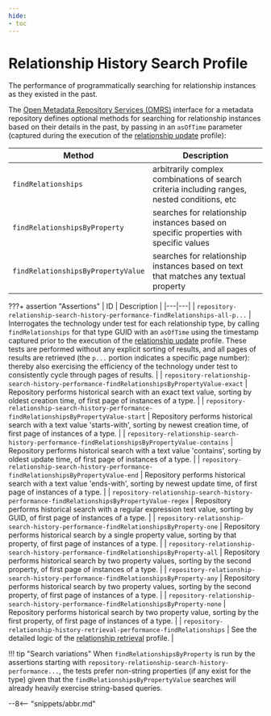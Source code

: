 ```yaml
---
hide:
- toc
---
```


<!-- SPDX-License-Identifier: CC-BY-4.0 -->
<!-- Copyright Contributors to the Egeria project. -->

# Relationship History Search Profile

The performance of programmatically searching for relationship instances as they existed in the past.

The [Open Metadata Repository Services (OMRS)](./services/omrs) interface for a metadata repository defines optional methods for searching for relationship instances based on their details in the past, by passing in an `asOfTime` parameter (captured during the execution of the [relationship update](relationship-update.md) profile):

| Method | Description |
|---|---|
| `findRelationships` | arbitrarily complex combinations of search criteria including ranges, nested conditions, etc |
| `findRelationshipsByProperty` | searches for relationship instances based on specific properties with specific values |
| `findRelationshipsByPropertyValue` | searches for relationship instances based on text that matches any textual property |

???+ assertion "Assertions"
    | ID | Description |
    |---|---|
    | `repository-relationship-search-history-performance-findRelationships-all-p...` | Interrogates the technology under test for each relationship type, by calling `findRelationships` for that type GUID with an `asOfTime` using the timestamp captured prior to the execution of the [relationship update](relationship-update.md) profile. These tests are performed without any explicit sorting of results, and all pages of results are retrieved (the `p...` portion indicates a specific page number): thereby also exercising the efficiency of the technology under test to consistently cycle through pages of results. |
    | `repository-relationship-search-history-performance-findRelationshipsByPropertyValue-exact` | Repository performs historical search with an exact text value, sorting by oldest creation time, of first page of instances of a type. |
    | `repository-relationship-search-history-performance-findRelationshipsByPropertyValue-start` | Repository performs historical search with a text value 'starts-with', sorting by newest creation time, of first page of instances of a type. |
    | `repository-relationship-search-history-performance-findRelationshipsByPropertyValue-contains` | Repository performs historical search with a text value 'contains', sorting by oldest update time, of first page of instances of a type. |
    | `repository-relationship-search-history-performance-findRelationshipsByPropertyValue-end` | Repository performs historical search with a text value 'ends-with', sorting by newest update time, of first page of instances of a type. |
    | `repository-relationship-search-history-performance-findRelationshipsByPropertyValue-regex` | Repository performs historical search with a regular expression text value, sorting by GUID, of first page of instances of a type. |
    | `repository-relationship-search-history-performance-findRelationshipsByProperty-one` | Repository performs historical search by a single property value, sorting by that property, of first page of instances of a type. |
    | `repository-relationship-search-history-performance-findRelationshipsByProperty-all` | Repository performs historical search by two property values, sorting by the second property, of first page of instances of a type. |
    | `repository-relationship-search-history-performance-findRelationshipsByProperty-any` | Repository performs historical search by two property values, sorting by the second property, of first page of instances of a type. |
    | `repository-relationship-search-history-performance-findRelationshipsByProperty-none` | Repository performs historical search by two property value, sorting by the first property, of first page of instances of a type. |
    | `repository-relationship-history-retrieval-performance-findRelationships` | See the detailed logic of the [relationship retrieval](relationship-retrieval.md) profile. |

!!! tip "Search variations"
    When `findRelationshipsByProperty` is run by the assertions starting with `repository-relationship-search-history-performance...`, the tests prefer non-string properties (if any exist for the type) given that the `findRelationshipsByPropertyValue` searches will already heavily exercise string-based queries.

--8<-- "snippets/abbr.md"
